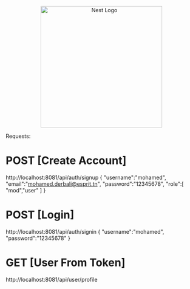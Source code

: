 <p align="center">
  <a href="https://spring.io/" target="blank"><img src="https://scontent.ftun10-1.fna.fbcdn.net/v/t1.6435-9/178096916_1556091027926875_2192119551196179678_n.png?_nc_cat=106&ccb=1-5&_nc_sid=e3f864&_nc_ohc=2zw_Nw5BDdUAX8EVPRQ&_nc_ht=scontent.ftun10-1.fna&oh=00_AT_yrzvhuXOwnzzYOJpeknBZmlhS-YZ3LbUjQ9h6nspPFg&oe=627D59AA" width="320" alt="Nest Logo" /></a>
</p>

Requests:

# POST [Create Account]

http://localhost:8081/api/auth/signup
{
    "username":"mohamed",
    "email":"mohamed.derbali@esprit.tn",
    "password":"12345678",
    "role":[
        "mod","user"
    ]
}
# POST [Login]

http://localhost:8081/api/auth/signin
{
        "username":"mohamed",
        "password":"12345678"
}

# GET [User From Token]
http://localhost:8081/api/user/profile

